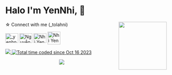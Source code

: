 
# Halo I'm YenNhi, 👋
  <img align='right' src='https://github.com/Rishit-dagli/Rishit-dagli/blob/master/images/octocat-anime.gif' width='150'>
☆ Connect with me (_tolahni)
<p align="left">
<a href="https://www.instagram.com/_yenhni/" target="blank"><img align="center" src="https://raw.githubusercontent.com/rahuldkjain/github-profile-readme-generator/master/src/images/icons/Social/instagram.svg" alt="_yenhni" height="30" width="40" /></a>
<a href="https://www.facebook.com/profile.php?id=100025133813586" target="blank"><img align="center" src="https://raw.githubusercontent.com/rahuldkjain/github-profile-readme-generator/master/src/images/icons/Social/facebook.svg" alt="Nguyễn Thị Yến Nhi" height="30" width="40" /></a>
<a href="https://www.linkedin.com/in/nhi-yen-410b2a2b7/"><img align="center" src="https://raw.githubusercontent.com/rahuldkjain/github-profile-readme-generator/master/src/images/icons/Social/linked-in-alt.svg" alt="Nhi Yen" height="30" width="40" /></a>
<a href="https://nhiyen.engineer@gmail.com"><img align="center" src="https://img.icons8.com/fluent/48/000000/gmail.png" alt="Nhi Yen" height="40" width="40" /></a>
<a href="https://github.com/yzp-99/">
  <p align="left">    
  <img src="https://komarev.com/ghpvc/?username=nhiney&color=yellow&style=flat">
  <a href="https://wakatime.com/@018b36df-8ee8-4a94-ab54-fb3a76987a97"><img src="https://wakatime.com/badge/user/018b36df-8ee8-4a94-ab54-fb3a76987a97.svg" alt="Total time coded since Oct 16 2023" /></a>
<p align="center">
  <a href="https://github.com/DenverCoder1/readme-typing-svg"><img src="https://readme-typing-svg.herokuapp.com?color=0E81F7&lines=Welcome%2C+my+☆+profile,!;Nice%E2%80%99s+to+meet+you.;2025+not+waste🌻"></a>  
  
</p>


  
